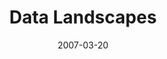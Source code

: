 ---
date: 2007-03-20
title: Data Landscapes
source: MetaFilter Community Weblog
sourceUrl: https://www.metafilter.com/59604/data-landscapes
pdfLink: 20070320-data-landscapes-pc.pdf
---